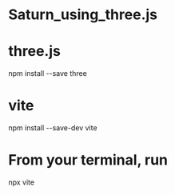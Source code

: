 # Saturn_using_three.js
# three.js
npm install --save three

# vite
npm install --save-dev vite

# From your terminal, run
npx vite

